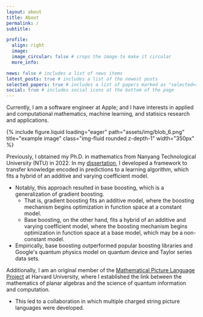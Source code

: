 ```yaml
---
layout: about
title: About
permalink: /
subtitle: 

profile:
  align: right
  image: 
  image_circular: false # crops the image to make it circular
  more_info: 

news: false # includes a list of news items
latest_posts: true # includes a list of the newest posts
selected_papers: true # includes a list of papers marked as "selected={true}"
social: true # includes social icons at the bottom of the page
---
```


Currently, I am a software engineer at Apple; and I have interests
in applied and computational mathematics, machine learning, and
statisics research and applications. 

<div class="col-sm mt-3 mt-md-0 text-center">
        {% include figure.liquid loading="eager" path="assets/img/blob_6.png" title="example image" class="img-fluid rounded z-depth-1" width="350px" %}
</div>

Previously, I obtained my Ph.D. in mathematics from Nanyang Technological
University (NTU) in 2022. In my [dissertation](https://hdl.handle.net/10356/163311),
I developed a framework to transfer knowledge encoded in predictions to a
learning algorithm, which fits a hybrid of an additive and varying coefficient
model.
- Notably, this approach resulted in base boosting, which is a generalization
of gradient boosting.
  - That is, gradient boosting fits an additive model, where the boosting
  mechanism begins optimization in function space at a constant model.
  - Base boosting, on the other hand, fits a hybrid of an additive and varying
  coefficient model, where the boosting mechanism begins optimization in
  function space at a base model, which may be a non-constant model.
- Empirically, base boosting outperformed popular boosting libraries and Google's
quantum physics model on quantum device and Taylor series data sets.

Additionally, I am an original member of the 
[Mathematical Picture Language Project](https://mathpicture.fas.harvard.edu/)
at Harvard University, where I established the link between the mathematics
of planar algebras and the science of quantum information and computation.
- This led to a collaboration in which multiple charged string picture
languages were developed.
